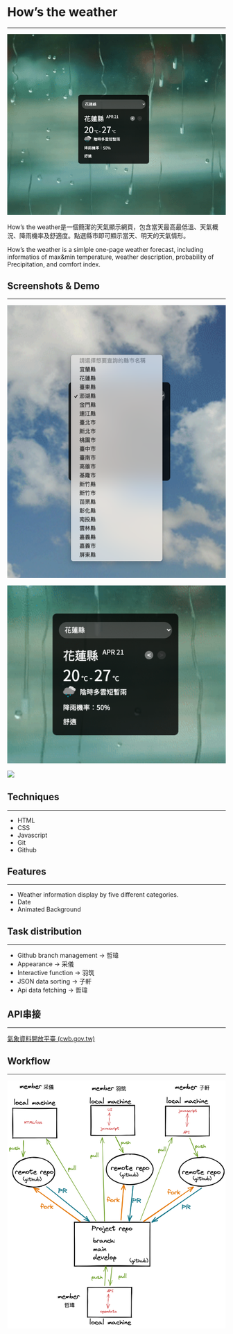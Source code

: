# How’s the weather

---

![截圖 2022-04-20 上午10.55.07.png](README%205eb3210f8a5d4b9eaca7ca3e4a179391/%E6%88%AA%E5%9C%96_2022-04-20_%E4%B8%8A%E5%8D%8810.55.07.png)

How’s the weather是一個簡潔的天氣顯示網頁，包含當天最高最低溫、天氣概況、降雨機率及舒適度。點選縣市即可顯示當天、明天的天氣情形。

How’s the weather is a simlple one-page weather forecast, including informatios of max&min temperature, weather description,  probability of Precipitation, and comfort index.

## Screenshots & Demo

---

![截圖 2022-04-21 上午11.16.23.png](README%205eb3210f8a5d4b9eaca7ca3e4a179391/%E6%88%AA%E5%9C%96_2022-04-21_%E4%B8%8A%E5%8D%8811.16.23.png)

![截圖 2022-04-20 上午10.57.22.png](README%205eb3210f8a5d4b9eaca7ca3e4a179391/%E6%88%AA%E5%9C%96_2022-04-20_%E4%B8%8A%E5%8D%8810.57.22.png)

![](README%205eb3210f8a5d4b9eaca7ca3e4a179391/demo.gif)

## Techniques

---

- HTML
- CSS
- Javascript
- Git
- Github

## Features

---

- Weather information display by five different categories.
- Date
- Animated Background

## Task distribution

---

- Github branch management → 哲瑋
- Appearance → 采儀
- Interactive function → 羽筑
- JSON data sorting → 子軒
- Api data fetching → 哲瑋

## API串接

---

[氣象資料開放平臺 (cwb.gov.tw)](https://opendata.cwb.gov.tw/index)

## Workflow

---

![b.png](README%205eb3210f8a5d4b9eaca7ca3e4a179391/b.png)
